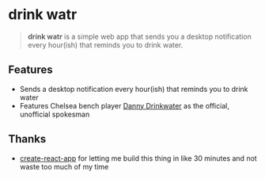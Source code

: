 # drink watr

> **drink watr** is a simple web app that sends you a desktop notification every hour(ish) that reminds you to drink water.

## Features

* Sends a desktop notification every hour(ish) that reminds you to drink water
* Features Chelsea bench player [Danny Drinkwater](https://en.wikipedia.org/wiki/Danny_Drinkwater) as the official, unofficial spokesman

## Thanks

* [create-react-app](https://github.com/facebook/create-react-app) for letting me build this thing in like 30 minutes and not waste too much of my time
